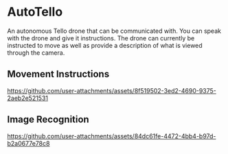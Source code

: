 # AutoTello

An autonomous Tello drone that can be communicated with. You can speak with the drone and give it instructions. The drone can currently be instructed to move as well as provide a description of what is viewed through the camera.

## Movement Instructions
https://github.com/user-attachments/assets/8f519502-3ed2-4690-9375-2aeb2e521531

## Image Recognition
https://github.com/user-attachments/assets/84dc61fe-4472-4bb4-b97d-b2a0677e78c8

